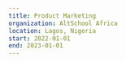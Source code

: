 ```yaml
---
title: Product Marketing
organization: AltSchool Africa
location: Lagos, Nigeria
start: 2022-01-01
end: 2023-01-01
---
```

